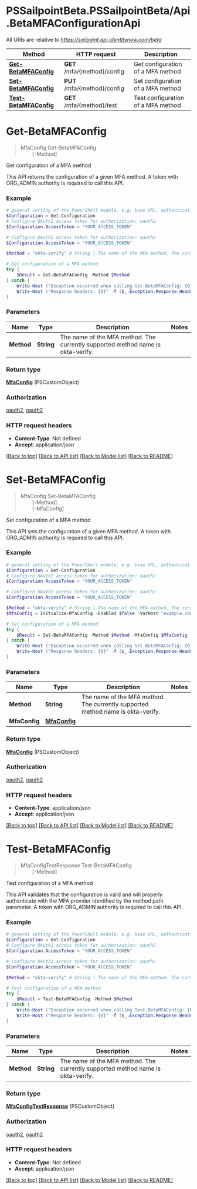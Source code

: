 # PSSailpointBeta.PSSailpointBeta/Api.BetaMFAConfigurationApi

All URIs are relative to *https://sailpoint.api.identitynow.com/beta*

Method | HTTP request | Description
------------- | ------------- | -------------
[**Get-BetaMFAConfig**](BetaMFAConfigurationApi.md#Get-BetaMFAConfig) | **GET** /mfa/{method}/config | Get configuration of a MFA method
[**Set-BetaMFAConfig**](BetaMFAConfigurationApi.md#Set-BetaMFAConfig) | **PUT** /mfa/{method}/config | Set configuration of a MFA method
[**Test-BetaMFAConfig**](BetaMFAConfigurationApi.md#Test-BetaMFAConfig) | **GET** /mfa/{method}/test | Test configuration of a MFA method


<a name="Get-BetaMFAConfig"></a>
# **Get-BetaMFAConfig**
> MfaConfig Get-BetaMFAConfig<br>
> &nbsp;&nbsp;&nbsp;&nbsp;&nbsp;&nbsp;&nbsp;&nbsp;[-Method] <String><br>

Get configuration of a MFA method

This API returns the configuration of a given MFA method. A token with ORG_ADMIN authority is required to call this API.

### Example
```powershell
# general setting of the PowerShell module, e.g. base URL, authentication, etc
$Configuration = Get-Configuration
# Configure OAuth2 access token for authorization: oauth2
$Configuration.AccessToken = "YOUR_ACCESS_TOKEN"

# Configure OAuth2 access token for authorization: oauth2
$Configuration.AccessToken = "YOUR_ACCESS_TOKEN"

$Method = "okta-verify" # String | The name of the MFA method. The currently supported method name is okta-verify.

# Get configuration of a MFA method
try {
    $Result = Get-BetaMFAConfig -Method $Method
} catch {
    Write-Host ("Exception occurred when calling Get-BetaMFAConfig: {0}" -f ($_.ErrorDetails | ConvertFrom-Json))
    Write-Host ("Response headers: {0}" -f ($_.Exception.Response.Headers | ConvertTo-Json))
}
```

### Parameters

Name | Type | Description  | Notes
------------- | ------------- | ------------- | -------------
 **Method** | **String**| The name of the MFA method. The currently supported method name is okta-verify. | 

### Return type

[**MfaConfig**](MfaConfig.md) (PSCustomObject)

### Authorization

[oauth2](../README.md#oauth2), [oauth2](../README.md#oauth2)

### HTTP request headers

 - **Content-Type**: Not defined
 - **Accept**: application/json

[[Back to top]](#) [[Back to API list]](../README.md#documentation-for-api-endpoints) [[Back to Model list]](../README.md#documentation-for-models) [[Back to README]](../README.md)

<a name="Set-BetaMFAConfig"></a>
# **Set-BetaMFAConfig**
> MfaConfig Set-BetaMFAConfig<br>
> &nbsp;&nbsp;&nbsp;&nbsp;&nbsp;&nbsp;&nbsp;&nbsp;[-Method] <String><br>
> &nbsp;&nbsp;&nbsp;&nbsp;&nbsp;&nbsp;&nbsp;&nbsp;[-MfaConfig] <PSCustomObject><br>

Set configuration of a MFA method

This API sets the configuration of a given MFA method. A token with ORG_ADMIN authority is required to call this API.

### Example
```powershell
# general setting of the PowerShell module, e.g. base URL, authentication, etc
$Configuration = Get-Configuration
# Configure OAuth2 access token for authorization: oauth2
$Configuration.AccessToken = "YOUR_ACCESS_TOKEN"

# Configure OAuth2 access token for authorization: oauth2
$Configuration.AccessToken = "YOUR_ACCESS_TOKEN"

$Method = "okta-verify" # String | The name of the MFA method. The currently supported method name is okta-verify.
$MfaConfig = Initialize-MfaConfig -Enabled $false -VarHost "example.com" -AccessKey "MyAccessKey" -IdentityAttribute "email" # MfaConfig | 

# Set configuration of a MFA method
try {
    $Result = Set-BetaMFAConfig -Method $Method -MfaConfig $MfaConfig
} catch {
    Write-Host ("Exception occurred when calling Set-BetaMFAConfig: {0}" -f ($_.ErrorDetails | ConvertFrom-Json))
    Write-Host ("Response headers: {0}" -f ($_.Exception.Response.Headers | ConvertTo-Json))
}
```

### Parameters

Name | Type | Description  | Notes
------------- | ------------- | ------------- | -------------
 **Method** | **String**| The name of the MFA method. The currently supported method name is okta-verify. | 
 **MfaConfig** | [**MfaConfig**](MfaConfig.md)|  | 

### Return type

[**MfaConfig**](MfaConfig.md) (PSCustomObject)

### Authorization

[oauth2](../README.md#oauth2), [oauth2](../README.md#oauth2)

### HTTP request headers

 - **Content-Type**: application/json
 - **Accept**: application/json

[[Back to top]](#) [[Back to API list]](../README.md#documentation-for-api-endpoints) [[Back to Model list]](../README.md#documentation-for-models) [[Back to README]](../README.md)

<a name="Test-BetaMFAConfig"></a>
# **Test-BetaMFAConfig**
> MfaConfigTestResponse Test-BetaMFAConfig<br>
> &nbsp;&nbsp;&nbsp;&nbsp;&nbsp;&nbsp;&nbsp;&nbsp;[-Method] <String><br>

Test configuration of a MFA method

This API validates that the configuration is valid and will properly authenticate with the MFA provider identified by the method path parameter. A token with ORG_ADMIN authority is required to call this API.

### Example
```powershell
# general setting of the PowerShell module, e.g. base URL, authentication, etc
$Configuration = Get-Configuration
# Configure OAuth2 access token for authorization: oauth2
$Configuration.AccessToken = "YOUR_ACCESS_TOKEN"

# Configure OAuth2 access token for authorization: oauth2
$Configuration.AccessToken = "YOUR_ACCESS_TOKEN"

$Method = "okta-verify" # String | The name of the MFA method. The currently supported method name is okta-verify.

# Test configuration of a MFA method
try {
    $Result = Test-BetaMFAConfig -Method $Method
} catch {
    Write-Host ("Exception occurred when calling Test-BetaMFAConfig: {0}" -f ($_.ErrorDetails | ConvertFrom-Json))
    Write-Host ("Response headers: {0}" -f ($_.Exception.Response.Headers | ConvertTo-Json))
}
```

### Parameters

Name | Type | Description  | Notes
------------- | ------------- | ------------- | -------------
 **Method** | **String**| The name of the MFA method. The currently supported method name is okta-verify. | 

### Return type

[**MfaConfigTestResponse**](MfaConfigTestResponse.md) (PSCustomObject)

### Authorization

[oauth2](../README.md#oauth2), [oauth2](../README.md#oauth2)

### HTTP request headers

 - **Content-Type**: Not defined
 - **Accept**: application/json

[[Back to top]](#) [[Back to API list]](../README.md#documentation-for-api-endpoints) [[Back to Model list]](../README.md#documentation-for-models) [[Back to README]](../README.md)

